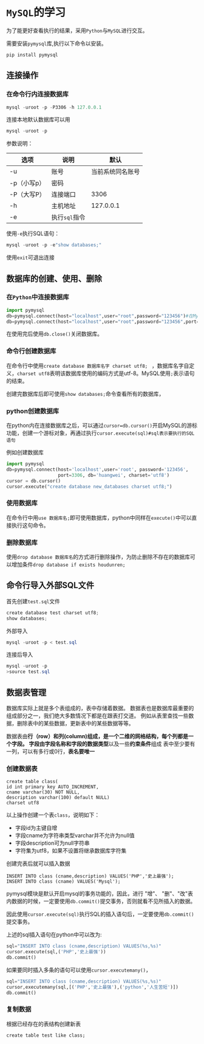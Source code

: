 #  `MySQL`的学习

为了能更好查看执行的结果，采用`Python`与`MySQL`进行交互。

需要安装`pymysql`库,执行以下命令以安装。

```powershell
pip install pymysql
```

##  连接操作

###  在命令行内连接数据库 

```powershell
mysql -uroot -p -P3306 -h 127.0.0.1
```

连接本地默认数据库可以用

```powershell
mysql -uroot -p
```

参数说明：

| 选项        | 说明          | 默认             |
| ----------- | ------------- | ---------------- |
| -u          | 账号          | 当前系统同名账号 |
| -p（小写p） | 密码          |                  |
| -P（大写P） | 连接端口      | 3306             |
| -h          | 主机地址      | 127.0.0.1        |
| -e          | 执行`sql`指令 |                  |

使用`-e`执行SQL语句：

```powershell
mysql -uroot -p -e"show databases;"
```

使用`exit`可退出连接



##  数据库的创建、使用、删除  

###  在`Python`中连接数据库  

```python
import pymysql
db=pymysql.connect(host="localhost",user="root",password="123456")#在MySQL5.7版本内使用该方式连接数据库
db=pymysql.connect(host="localhost",user="root",password="123456",port=3306,charset="utf8")#在MySQL8.0版本中多添加了几个参数用于连接  
```

在使用完后使用`db.close()`关闭数据库。  



###  命令行创建数据库   

在命令行中使用`create database 数据库名字 charset utf8; ` ，数据库名字自定义，`charset utf8`表明该数据库使用的编码方式是utf-8。MySQL使用`;`表示语句的结束。

创建完数据库后即可使用`show databases;`命令查看所有的数据库，

###  python创建数据库  

在python内在连接数据库之后，可以通过`cursor=db.cursor()`开启MySQL的游标功能，创建一个游标对象，再通过执行`cursor.execute(sql)#sql表示要执行的SQL语句` 

例如创建数据库

```python
import pymysql 
db=pymysql.connect(host='localhost',user='root', password='123456',
                   port=3306, db='huangwei', charset='utf8')              
cursor = db.cursor()
cursor.execute("create database new_databases charset utf8;")
```



###  使用数据库  

在命令行中用`use 数据库名;`即可使用数据库，python中同样在`execute()`中可以直接执行这句命令。  



###  删除数据库  

使用`drop database 数据库名`的方式进行删除操作，为防止删除不存在的数据库可以增加条件`drop database if exists houdunren;`



##  命令行导入外部SQL文件  

首先创建`test.sql`文件 

```powershell
create database test charset utf8;
show databases;
```

外部导入

```powershell
mysql -uroot -p < test.sql
```

连接后导入 

```powershell
mysql -uroot -p
>source test.sql
```



##  数据表管理  

数据库实际上就是多个表组成的，表中存储着数据。
数据表也是数据库最重要的组成部分之一，我们绝大多数情况下都是在跟表打交道。
例如从表里查找一些数据，删除表中的某些数据，更新表中的某些数据等等。

数据表由**行（row）**和**列(column)**组成，是一个二维的网格结构，每个列都是一个字段。
字段由字段名称和字段的**数据类型**以及一些**约束条件**组成
表中至少要有一列，可以有多行或0行，**表名要唯一**



###  创建数据表  

```mysql
create table class(
id int primary key AUTO_INCREMENT,
cname varchar(30) NOT NULL,
description varchar(100) default NULL)
charset utf8
```

以上操作创建一个表`class`，说明如下：

* 字段id为主键自增
* 字段cname为字符串类型varchar并不允许为null值
* 字段description可为null字符串
* 字符集为utf8，如果不设置将继承数据库字符集  

创建完表后就可以插入数据  

```mysql
INSERT INTO class (cname,description) VALUES('PHP','史上最强');
INSERT INTO class (cname) VALUES('Mysql');
```



pymysql模块是默认开启mysql的事务功能的，因此，进行 "增"、 "删"、"改"表内数据的时候，一定要使用`db.commit()`提交事务，否则就看不见所插入的数据。

因此使用`cursor.execute(sql)`执行SQL的插入语句后，一定要使用`db.commit()`提交事务。

上述的sql插入语句在python中可以改为:  

```python
sql="INSERT INTO class (cname,description) VALUES(%s,%s)"
cursor.execute(sql,('PHP','史上最强'))
db.commit()
```

如果要同时插入多条的语句可以使用`cursor.executemany()`，

```python
sql="INSERT INTO class (cname,description) VALUES(%s,%s)"
cursor,executemany(sql,[('PHP','史上最强'),('python','人生苦短')])
db.commit()
```



###  复制数据  

根据已经存在的表结构创建新表

```mysql
create table test like class;
```

